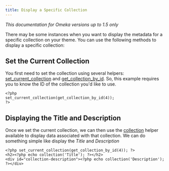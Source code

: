 ```yaml
---
title: Display a Specific Collection
---
```

*This documentation for Omeka versions up to 1.5 only*

There may be some instances when you want to display the metadata for a specific collection on your theme. You can use the following methods to display a specific collection:

Set the Current Collection
----------------------------------------------------------------

You first need to set the collection using several helpers: [set\_current\_collection](Theme_API/set_current_collection.html "Theme API/set current collection")
and [get\_collection\_by\_id](Theme_API/get_collection_by_id.html "Theme API/get collection by id"). So, this example requires you to know the ID of the collection you'd like to use.

``` {.de1}
<?php
set_current_collection(get_collection_by_id(4));
?>
```

Displaying the Title and Description
-----------------------------------------------------------------------------------------------------------------

Once we set the current collection, we can then use the [collection](Theme_API/collection.html "Theme API/collection") helper available to display data associated with that collection. We can do something simple like display the *Title* and *Description*

``` {.de1}
<?php set_current_collection(get_collection_by_id(4)); ?>
<h2><?php echo collection('Title'); ?></h2>
<div id="collection-description"><?php echo collection('Description'); ?></div>
```  